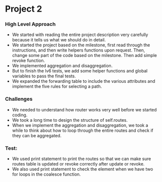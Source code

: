 # Project 2

### High Level Approach
- We started with reading the entire project description very carefully because it tells us what we should do in detail.
- We started the project based on the milestone, first read through the instructions, and then write helpers functions upon request. Then, change some part of the code based on the milestone. Then add simple revoke function.
- We implemented aggregation and disaggregation.
- But to finish the lv6 tests, we add some helper functions and global variables to pass the final tests.   
- We expanded the forwarding table to include the various attributes and implement the five rules for selecting a path.


### Challenges
- We needed to understand how router works very well before we started coding.
- We took a long time to design the structure of self.routes.
- When we implement the aggregation and disaggregation, we took a while to think about how to loop through the entire routes and check if they can be aggregated.

### Test:
- We used print statement to print the routes so that we can make sure routes table is updated or revoke correctly after update or revoke.
- We also used print statement to check the element when we have two for loops in the coalesce function.